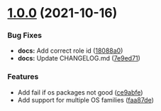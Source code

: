 # [1.0.0](https://github.com/trallnag/ansible-role-awscli/compare/18088a0fe80a2bff8e324cd0b34a192cb725bb35...1.0.0) (2021-10-16)

### Bug Fixes

- **docs:** Add correct role id ([18088a0](https://github.com/trallnag/ansible-role-awscli/commit/18088a0fe80a2bff8e324cd0b34a192cb725bb35))
- **docs:** Update CHANGELOG.md ([7e9ed71](https://github.com/trallnag/ansible-role-awscli/commit/7e9ed714d79f004aa03df3cbc8ad70cdd83bf3a5))

### Features

- Add fail if os packages not good ([ce9abfe](https://github.com/trallnag/ansible-role-awscli/commit/ce9abfec9d3d9f2ae322ad0ae660c4a1ceb6cd69))
- Add support for multiple OS families ([faa87de](https://github.com/trallnag/ansible-role-awscli/commit/faa87dee66c9fbcec2c0793b7c262b8cbee492c1))

